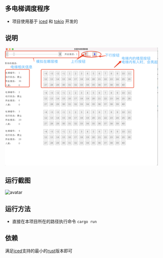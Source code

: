 ## 多电梯调度程序
* 项目使用基于 [iced] 和 [tokio] 开发的

## 说明
 ![avatar](./assets/截图.png)
## 运行截图
 ![avatar](./assets/多路电梯调度.gif)


## 运行方法
* 直接在本项目所在的路径执行命令 `cargo run`

## 依赖
满足[iced]支持的最小的[rust]版本即可

[tokio]: https://tokio.rs/
[rust]: https://www.rust-lang.org/
[iced]: https://docs.rs/iced/0.3.0/iced/widget/index.html






